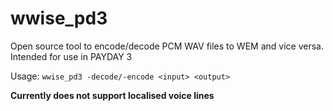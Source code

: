 # wwise_pd3
Open source tool to encode/decode PCM WAV files to WEM and vice versa. Intended for use in PAYDAY 3

Usage: `wwise_pd3 -decode/-encode <input> <output>`

**Currently does not support localised voice lines**